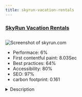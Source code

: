 ```yaml
---
title: skyrun-vacation-rentals
---
```


<div style="height: 3rem">
  <a href="https://www.skyrun.com"><h3>SkyRun Vacation Rentals</h3></a>
</div>
<img loading="lazy" src="/images/thumbs/skyrun.com.jpg" alt="Screenshot of skyrun.com" />
<ul>
  <li>Performace: 6%</li>
  <li>
    First contentful paint:
    8.03Sec
  </li>
  <li>Best practices: 64%</li>
  <li>Accessibility: 80%</li>
  <li>SEO: 97%</li>
  <li>carbon footprint: 0.161</li>
</ul>
<details>
  <summary>Description</summary>
  <p>SkyRun Vacation Rentals manages over 650 vacation homes in 25 locations in the US, Canada and Mexico.SkyRun builds all of our front-end websites and back-office sites in-house thanks to Joomla! starting with V1.5 in 2004.

We use many Joomla extensions (free and commercial) to accomplish this:
- Fabrik - We use fabrik ALOT.  There is nothing like it.
- Yootheme templates and widgetkit and uikit
- JCH Optimize
- Jsitemap Pro
- Ajax Logon Register
- EasyBlog
- Many of the Regular Labs products (advanced module manager primarily)
- and of course JCE and Akeeba backup like everyone ;-)</p>
</details>


